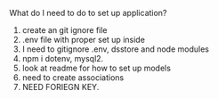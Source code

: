 What do I need to do to set up application?

1. create an git ignore file
2. .env file with proper set up inside
3. I need to gitignore .env, dsstore and node modules
4. npm i dotenv, mysql2.
5. look at readme for how to set up models
6. need to create associations
7. NEED FORIEGN KEY.

